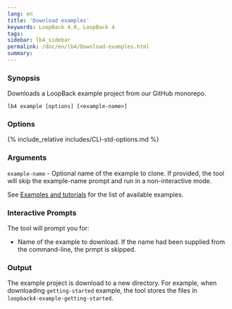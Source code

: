 ```yaml
---
lang: en
title: 'Download examples'
keywords: LoopBack 4.0, LoopBack 4
tags:
sidebar: lb4_sidebar
permalink: /doc/en/lb4/Download-examples.html
summary:
---
```


### Synopsis

Downloads a LoopBack example project from our GitHub monorepo.


```text
lb4 example [options] [<example-name>]
```

### Options

{% include_relative includes/CLI-std-options.md %}

### Arguments

`example-name` - Optional name of the example to clone. If provided, the tool
will skip the example-name prompt and run in a non-interactive mode.

See [Examples and tutorials](Examples-and-tutorials.html) for the list of
available examples.

### Interactive Prompts

The tool will prompt you for:

- Name of the example to download. If the name had been supplied from the
command-line, the prmpt is skipped.

### Output

The example project is download to a new directory. For example, when
downloading `getting-started` example, the tool stores the files in
`loopback4-example-getting-started`.
